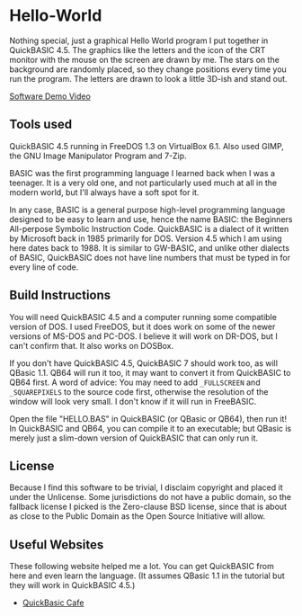 # Hello-World

Nothing special, just a graphical Hello World program I put together in QuickBASIC 4.5. The graphics like the letters and the icon of the CRT monitor with the mouse on the screen are drawn by me. The stars on the background are randomly placed, so they change positions every time you run the program. The letters are drawn to look a little 3D-ish and stand out.

[Software Demo Video](https://www.youtube.com/watch?v=dEdsG84UmFY)

## Tools used

QuickBASIC 4.5 running in FreeDOS 1.3 on VirtualBox 6.1.
Also used GIMP, the GNU Image Manipulator Program and 7-Zip.

BASIC was the first programming language I learned back when I was a teenager. It is a very old one, and not particularly used much at all in the modern world, but I'll always have a soft spot for it.

In any case, BASIC is a general purpose high-level programming language designed to be easy to learn and use, hence the name BASIC: the Beginners All-perpose Symbolic Instruction Code. QuickBASIC is a dialect of it written by Microsoft back in 1985 primarily for DOS. Version 4.5 which I am using here dates back to 1988. It is similar to GW-BASIC, and unlike other dialects of BASIC, QuickBASIC does not have line numbers that must be typed in for every line of code.

## Build Instructions

You will need QuickBASIC 4.5 and a computer running some compatible version of DOS.
I used FreeDOS, but it does work on some of the newer versions of MS-DOS and PC-DOS. I believe it will work on DR-DOS, but I can't confirm that.
It also works on DOSBox.

If you don't have QuickBASIC 4.5, QuickBASIC 7 should work too, as will QBasic 1.1.
QB64 will run it too, it may want to convert it from QuickBASIC to QB64 first.
A word of advice: You may need to add `_FULLSCREEN` and `_SQUAREPIXELS` to the source code first, otherwise the resolution of the window will look very small.
I don't know if it will run in FreeBASIC.

Open the file "HELLO.BAS" in QuickBASIC (or QBasic or QB64), then run it! In QuickBASIC and QB64, you can compile it to an executable; but QBasic is merely just a slim-down version of QuickBASIC that can only run it.

## License

Because I find this software to be trivial, I disclaim copyright and placed it under the Unlicense. Some jurisdictions do not have a public domain, so the fallback license I picked is the Zero-clause BSD license, since that is about as close to the Public Domain as the Open Source Initiative will allow.

## Useful Websites

These following website helped me a lot. You can get QuickBASIC from here and even learn the language. (It assumes QBasic 1.1 in the tutorial but they will work in QuickBASIC 4.5.)
* [QuickBasic Cafe](https://www.qbasic.net)

